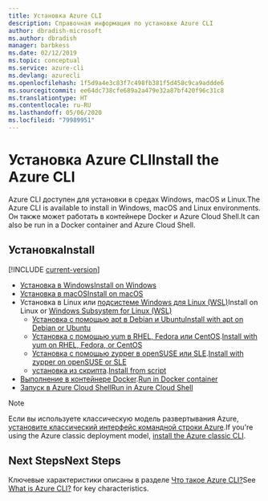 ```yaml
---
title: Установка Azure CLI
description: Справочная информация по установке Azure CLI
author: dbradish-microsoft
ms.author: dbradish
manager: barbkess
ms.date: 02/12/2019
ms.topic: conceptual
ms.service: azure-cli
ms.devlang: azurecli
ms.openlocfilehash: 1f5d9a4e3c83f7c498fb381f5d458c9ca9addde6
ms.sourcegitcommit: ee64dc738cfe689a2a479e32a87bf420f96c31c8
ms.translationtype: HT
ms.contentlocale: ru-RU
ms.lasthandoff: 05/06/2020
ms.locfileid: "79989951"
---
```

# <a name="install-the-azure-cli"></a><span data-ttu-id="6ce7a-103">Установка Azure CLI</span><span class="sxs-lookup"><span data-stu-id="6ce7a-103">Install the Azure CLI</span></span>

<span data-ttu-id="6ce7a-104">Azure CLI доступен для установки в средах Windows, macOS и Linux.</span><span class="sxs-lookup"><span data-stu-id="6ce7a-104">The Azure CLI is available to install in Windows, macOS and Linux environments.</span></span>  <span data-ttu-id="6ce7a-105">Он также может работать в контейнере Docker и Azure Cloud Shell.</span><span class="sxs-lookup"><span data-stu-id="6ce7a-105">It can also be run in a Docker container and Azure Cloud Shell.</span></span>

## <a name="install"></a><span data-ttu-id="6ce7a-106">Установка</span><span class="sxs-lookup"><span data-stu-id="6ce7a-106">Install</span></span>

[!INCLUDE [current-version](includes/current-version.md)]

* [<span data-ttu-id="6ce7a-107">Установка в Windows</span><span class="sxs-lookup"><span data-stu-id="6ce7a-107">Install on Windows</span></span>](install-azure-cli-windows.md)
* [<span data-ttu-id="6ce7a-108">Установка в macOS</span><span class="sxs-lookup"><span data-stu-id="6ce7a-108">Install on macOS</span></span>](install-azure-cli-macos.md)
* <span data-ttu-id="6ce7a-109">Установка в Linux или [подсистеме Windows для Linux (WSL)](/windows/wsl/about)</span><span class="sxs-lookup"><span data-stu-id="6ce7a-109">Install on Linux or [Windows Subsystem for Linux (WSL)](/windows/wsl/about)</span></span>
  * [<span data-ttu-id="6ce7a-110">Установка с помощью apt в Debian и Ubuntu</span><span class="sxs-lookup"><span data-stu-id="6ce7a-110">Install with apt on Debian or Ubuntu</span></span>](install-azure-cli-apt.md)
  * <span data-ttu-id="6ce7a-111">[Установка с помощью yum в RHEL, Fedora или CentOS](install-azure-cli-yum.md).</span><span class="sxs-lookup"><span data-stu-id="6ce7a-111">[Install with yum on RHEL, Fedora, or CentOS](install-azure-cli-yum.md)</span></span>
  * <span data-ttu-id="6ce7a-112">[Установка с помощью zypper в openSUSE или SLE](install-azure-cli-zypper.md).</span><span class="sxs-lookup"><span data-stu-id="6ce7a-112">[Install with zypper on openSUSE or SLE](install-azure-cli-zypper.md)</span></span>
  * <span data-ttu-id="6ce7a-113">[установка из скрипта](install-azure-cli-linux.md).</span><span class="sxs-lookup"><span data-stu-id="6ce7a-113">[Install from script](install-azure-cli-linux.md)</span></span>
* <span data-ttu-id="6ce7a-114">[Выполнение в контейнере Docker](run-azure-cli-docker.md).</span><span class="sxs-lookup"><span data-stu-id="6ce7a-114">[Run in Docker container](run-azure-cli-docker.md)</span></span>
* [<span data-ttu-id="6ce7a-115">Запуск в Azure Cloud Shell</span><span class="sxs-lookup"><span data-stu-id="6ce7a-115">Run in Azure Cloud Shell</span></span>](/azure/cloud-shell/quickstart)

> [!NOTE]
> <span data-ttu-id="6ce7a-116">Если вы используете классическую модель развертывания Azure, [установите классический интерфейс командной строки Azure](install-classic-cli.md).</span><span class="sxs-lookup"><span data-stu-id="6ce7a-116">If you're using the Azure classic deployment model, [install the Azure classic CLI](install-classic-cli.md).</span></span>

## <a name="next-steps"></a><span data-ttu-id="6ce7a-117">Next Steps</span><span class="sxs-lookup"><span data-stu-id="6ce7a-117">Next Steps</span></span>

<span data-ttu-id="6ce7a-118">Ключевые характеристики описаны в разделе [Что такое Azure CLI?](what-is-azure-cli.md)</span><span class="sxs-lookup"><span data-stu-id="6ce7a-118">See [What is Azure CLI?](what-is-azure-cli.md) for key characteristics.</span></span>
